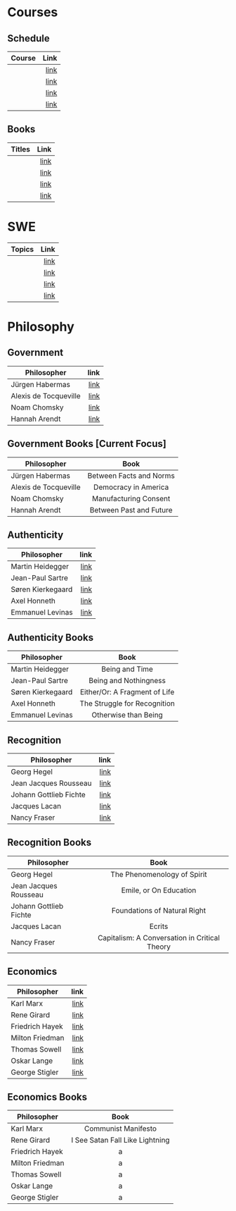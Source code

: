 
# Courses
## Schedule
|Course|Link|
|-----|----:|
||[link]()|
||[link]()|
||[link]()|
||[link]()|

## Books
|Titles|Link|
|-----|----:|
||[link]()|
||[link]()|
||[link]()|
||[link]()|

# SWE
|Topics|Link|
|------|---:|
||[link]()|
||[link]()|
||[link]()|
||[link]()|

# Philosophy 

## Government
|Philosopher|link|
|-----------|---:|
|Jürgen Habermas|[link](https://plato.stanford.edu/entries/habermas/)|
|Alexis de Tocqueville|[link](https://en.wikipedia.org/wiki/Alexis_de_Tocqueville)|
|Noam Chomsky|[link](https://chomsky.info/)|
|Hannah Arendt|[link](https://plato.stanford.edu/entries/arendt/)|

## Government Books [Current Focus]
|Philosopher|Book|
|-----------|:--:|
|Jürgen Habermas|Between Facts and Norms|
|Alexis de Tocqueville|Democracy in America|
|Noam Chomsky|Manufacturing Consent|
|Hannah Arendt|Between Past and Future|

## Authenticity
|Philosopher|link|
|-----------|---:|
|Martin Heidegger|[link](https://plato.stanford.edu/entries/heidegger/)|
|Jean-Paul Sartre|[link](https://plato.stanford.edu/entries/sartre/)|
|Søren Kierkegaard|[link](https://plato.stanford.edu/entries/kierkegaard/)|
|Axel Honneth|[link](https://en.wikipedia.org/wiki/Axel_Honneth)|
|Emmanuel Levinas|[link](https://plato.stanford.edu/entries/levinas/)|

## Authenticity Books
|Philosopher|Book|
|-----------|:--:|
|Martin Heidegger|Being and Time|
|Jean-Paul Sartre|Being and Nothingness|
|Søren Kierkegaard|Either/Or: A Fragment of Life|
|Axel Honneth|The Struggle for Recognition|
|Emmanuel Levinas|Otherwise than Being|

## Recognition
|Philosopher|link|
|-----------|---:|
|Georg Hegel|[link](https://plato.stanford.edu/entries/hegel/)|
|Jean Jacques Rousseau|[link](https://plato.stanford.edu/entries/rousseau/)|
|Johann Gottlieb Fichte|[link](https://plato.stanford.edu/entries/johann-fichte/)|
|Jacques Lacan|[link](https://plato.stanford.edu/entries/lacan/)|
|Nancy Fraser|[link](https://plato.stanford.edu/entries/femapproach-analy-cont/)|

## Recognition Books
|Philosopher|Book|
|-----------|:--:|
|Georg Hegel|The Phenomenology of Spirit|
|Jean Jacques Rousseau|Emile, or On Education|
|Johann Gottlieb Fichte|Foundations of Natural Right|
|Jacques Lacan|Ecrits|
|Nancy Fraser|Capitalism: A Conversation in Critical Theory|

## Economics
|Philosopher|link|
|-----------|---:|
|Karl Marx|[link](https://plato.stanford.edu/entries/marx/)|
|Rene Girard|[link](https://en.wikipedia.org/wiki/Ren%C3%A9_Girard)|
|Friedrich Hayek|[link](https://plato.stanford.edu/entries/friedrich-hayek/)|
|Milton Friedman|[link](https://plato.stanford.edu/entries/economics/)|
|Thomas Sowell|[link](https://en.wikipedia.org/wiki/Thomas_Sowell)|
|Oskar Lange|[link](https://en.wikipedia.org/wiki/Oskar_R._Lange)|
|George Stigler|[link](https://en.wikipedia.org/wiki/George_Stigler)|

## Economics Books
|Philosopher|Book|
|-----------|:--:|
|Karl Marx|Communist Manifesto|
|Rene Girard|I See Satan Fall Like Lightning|
|Friedrich Hayek|a|
|Milton Friedman|a|
|Thomas Sowell|a|
|Oskar Lange|a|
|George Stigler|a|